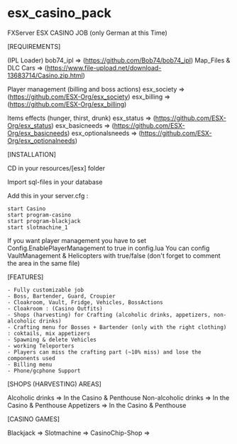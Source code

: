 # esx_casino_pack

FXServer ESX CASINO JOB (only German at this Time)

[REQUIREMENTS]

(IPL Loader)
    bob74_ipl             => (https://github.com/Bob74/bob74_ipl)
    Map_Files & DLC Cars  => (https://www.file-upload.net/download-13683714/Casino.zip.html)

    
Player management (billing and boss actions)
    esx_society => (https://github.com/ESX-Org/esx_society)
    esx_billing => (https://github.com/ESX-Org/esx_billing)

Items effects (hunger, thirst, drunk)
    esx_status => (https://github.com/ESX-Org/esx_status)
    esx_basicneeds => (https://github.com/ESX-Org/esx_basicneeds)
    esx_optionalsneeds => (https://github.com/ESX-Org/esx_optionalneeds)

[INSTALLATION]

CD in your resources/[esx] folder

Import sql-files in your database

Add this in your server.cfg :

```
start Casino
start program-casino
start program-blackjack
start slotmachine_1
```

If you want player management you have to set Config.EnablePlayerManagement to true in config.lua 
You can config VaultManagement & Helicopters with true/false (don't forget to comment the area in the same file)

[FEATURES]

    - Fully customizable job
    - Boss, Bartender, Guard, Croupier 
    - Cloakroom, Vault, Fridge, Vehicles, BossActions
    - Cloakroom : (Casino Outfits)
    - Shops (harvesting) for Crafting (alcoholic drinks, appetizers, non-alcoholic drinks)
    - Crafting menu for Bosses + Bartender (only with the right clothing) : coktails, mix appetizers
    - Spawning & delete Vehicles
    - working Teleporters
    - Players can miss the crafting part (~10% miss) and lose the components used
    - Billing menu
    - Phone/gcphone Support

[SHOPS (HARVESTING) AREAS]

Alcoholic drinks => In the Casino & Penthouse 
Non-alcoholic drinks => In the Casino & Penthouse 
Appetizers => In the Casino & Penthouse 

[CASINO GAMES]

Blackjack => 
Slotmachine => 
CasinoChip-Shop => 

